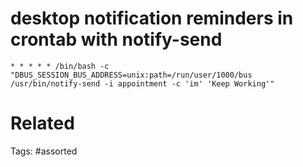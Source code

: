 # desktop notification reminders in crontab with notify-send
```
* * * * * /bin/bash -c "DBUS_SESSION_BUS_ADDRESS=unix:path=/run/user/1000/bus /usr/bin/notify-send -i appointment -c 'im' 'Keep Working'"
```

# Related

Tags:
    #assorted
